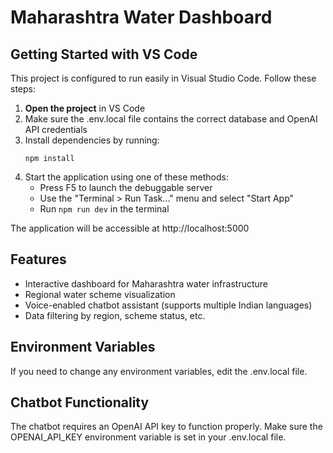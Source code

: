 # Maharashtra Water Dashboard

## Getting Started with VS Code

This project is configured to run easily in Visual Studio Code. Follow these steps:

1. **Open the project** in VS Code
2. Make sure the .env.local file contains the correct database and OpenAI API credentials
3. Install dependencies by running:
   ```
   npm install
   ```
4. Start the application using one of these methods:
   - Press F5 to launch the debuggable server
   - Use the "Terminal > Run Task..." menu and select "Start App"
   - Run `npm run dev` in the terminal

The application will be accessible at http://localhost:5000

## Features

- Interactive dashboard for Maharashtra water infrastructure
- Regional water scheme visualization
- Voice-enabled chatbot assistant (supports multiple Indian languages)
- Data filtering by region, scheme status, etc.

## Environment Variables

If you need to change any environment variables, edit the .env.local file.

## Chatbot Functionality

The chatbot requires an OpenAI API key to function properly. Make sure the OPENAI_API_KEY 
environment variable is set in your .env.local file.
